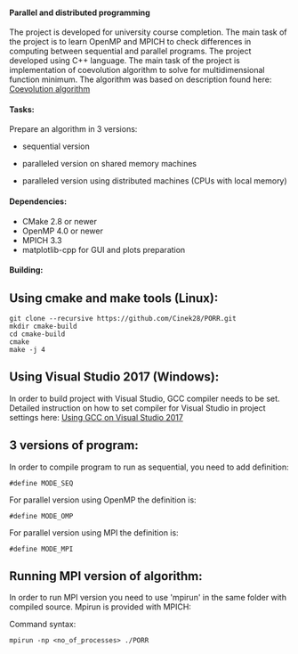#### Parallel and distributed programming

The project is developed for university course completion. The main task of the project is to
learn OpenMP and MPICH to check differences in computing between sequential and parallel programs.
The project developed using C++ language. The main task of the project is implementation of
coevolution algorithm to solve for multidimensional function minimum. The algorithm was based
on description found here: [Coevolution algorithm](http://edu.pjwstk.edu.pl/wyklady/nai/scb/wyklad10/w10.htm)


#### Tasks:
Prepare an algorithm in 3 versions:

* sequential version

* paralleled version on shared memory machines

* paralleled version using distributed machines (CPUs with local memory)

#### Dependencies:

* CMake 2.8 or newer 
* OpenMP 4.0 or newer
* MPICH 3.3
* matplotlib-cpp for GUI and plots preparation

#### Building:

## Using cmake and make tools (Linux):

````
git clone --recursive https://github.com/Cinek28/PORR.git
mkdir cmake-build
cd cmake-build
cmake
make -j 4
````

## Using Visual Studio 2017 (Windows):

In order to build project with Visual Studio, GCC compiler needs to be set.
Detailed instruction on how to set compiler for Visual Studio in project settings here:
[Using GCC on Visual Studio 2017](https://blogs.msdn.microsoft.com/vcblog/2017/03/07/use-any-c-compiler-with-visual-studio/)

## 3 versions of program:

In order to compile program to run as sequential, you need to add definition:

````
#define MODE_SEQ
````

For parallel version using OpenMP the definition is:

````
#define MODE_OMP
````

For parallel version using MPI the definition is:

````
#define MODE_MPI
````

## Running MPI version of algorithm:

In order to run MPI version you need to use 'mpirun' in the same folder with compiled source. 
Mpirun is provided with MPICH:

Command syntax:

````
mpirun -np <no_of_processes> ./PORR
````
 

